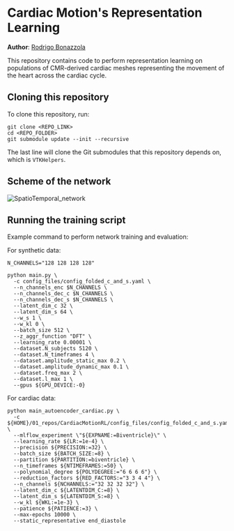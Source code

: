 # Cardiac Motion's Representation Learning
**Author**: [Rodrigo Bonazzola](https://www.github.com/rbonazzola)

This repository contains code to perform representation learning on populations of CMR-derived cardiac meshes representing the movement of the heart across the cardiac cycle.

## Cloning this repository
To clone this repository, run:

```
git clone <REPO_LINK>
cd <REPO_FOLDER>
git submodule update --init --recursive
```

The last line will clone the Git submodules that this repository depends on, which is `VTKHelpers`.


## Scheme of the network

![SpatioTemporal_network](https://user-images.githubusercontent.com/11581216/167436436-15521711-8a8e-43a8-b6a5-564ba25e8232.png)


## Running the training script
Example command to perform network training and evaluation:

For synthetic data:
```
N_CHANNELS="128 128 128 128"

python main.py \
  -c config_files/config_folded_c_and_s.yaml \
  --n_channels_enc $N_CHANNELS \
  --n_channels_dec_c $N_CHANNELS \
  --n_channels_dec_s $N_CHANNELS \
  --latent_dim_c 32 \
  --latent_dim_s 64 \
  --w_s 1 \
  --w_kl 0 \
  --batch_size 512 \
  --z_aggr_function "DFT" \
  --learning_rate 0.00001 \
  --dataset.N_subjects 5120 \
  --dataset.N_timeframes 4 \
  --dataset.amplitude_static_max 0.2 \
  --dataset.amplitude_dynamic_max 0.1 \
  --dataset.freq_max 2 \
  --dataset.l_max 1 \
  --gpus ${GPU_DEVICE:-0}
```

For cardiac data:
```
python main_autoencoder_cardiac.py \
  -c ${HOME}/01_repos/CardiacMotionRL/config_files/config_folded_c_and_s.yaml \
  --mlflow_experiment \"${EXPNAME:=Biventricle}\" \
  --learning_rate ${LR:=1e-4} \
  --precision ${PRECISION:=32} \
  --batch_size ${BATCH_SIZE:=8} \
  --partition ${PARTITION:=biventricle} \
  --n_timeframes ${NTIMEFRAMES:=50} \
  --polynomial_degree ${POLYDEGREE:="6 6 6 6"} \
  --reduction_factors ${RED_FACTORS:="3 3 4 4"} \
  --n_channels ${NCHANNELS:="32 32 32 32"} \
  --latent_dim_c ${LATENTDIM_C:=8} \
  --latent_dim_s ${LATENTDIM_S:=8} \
  --w_kl ${WKL:=1e-3} \
  --patience ${PATIENCE:=3} \
  --max-epochs 10000 \
  --static_representative end_diastole
```
